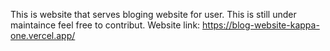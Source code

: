 This is website that serves bloging website for user. This is still under maintaince feel free to contribut.
Website link: https://blog-website-kappa-one.vercel.app/
